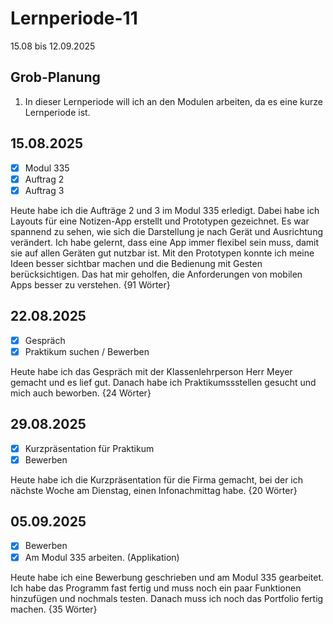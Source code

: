 # Lernperiode-11

15.08 bis 12.09.2025

## Grob-Planung

1. In dieser Lernperiode will ich an den Modulen arbeiten, da es eine kurze Lernperiode ist.

## 15.08.2025

- [x] Modul 335
- [x] Auftrag 2
- [x] Auftrag 3

Heute habe ich die Aufträge 2 und 3 im Modul 335 erledigt. Dabei habe ich Layouts für eine Notizen-App erstellt und Prototypen gezeichnet. Es war spannend zu sehen, wie sich die Darstellung je nach Gerät und Ausrichtung verändert. Ich habe gelernt, dass eine App immer flexibel sein muss, damit sie auf allen Geräten gut nutzbar ist. Mit den Prototypen konnte ich meine Ideen besser sichtbar machen und die Bedienung mit Gesten berücksichtigen. Das hat mir geholfen, die Anforderungen von mobilen Apps besser zu verstehen. {91 Wörter}

## 22.08.2025

- [x] Gespräch
- [x] Praktikum suchen / Bewerben

Heute habe ich das Gespräch mit der Klassenlehrperson Herr Meyer gemacht und es lief gut. Danach habe ich Praktikumssstellen gesucht und mich auch beworben. {24 Wörter}

## 29.08.2025

- [x] Kurzpräsentation für Praktikum
- [x] Bewerben

Heute habe ich die Kurzpräsentation für die Firma gemacht, bei der ich nächste Woche am Dienstag, einen Infonachmittag habe. {20 Wörter}

## 05.09.2025

- [x] Bewerben
- [x] Am Modul 335 arbeiten. (Applikation)

Heute habe ich eine Bewerbung geschrieben und am Modul 335 gearbeitet. Ich habe das Programm fast fertig und muss noch ein paar Funktionen hinzufügen und nochmals testen. Danach muss ich noch das Portfolio fertig machen. {35 Wörter}

